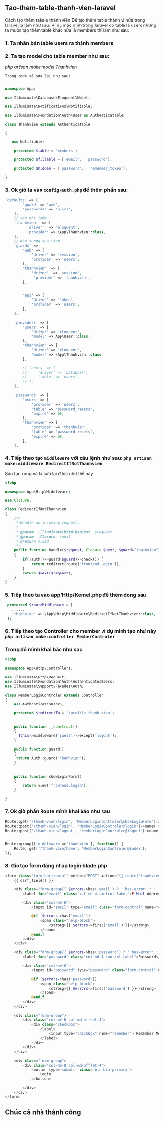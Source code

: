 ## Tao-them-table-thanh-vien-laravel
Cách tạo thêm tabale thành viên
Để tạo thêm table thành vi nữa trong laravel ta làm như sau: Ví dụ mặc định trong laravel có table là users nhưng ta muốn tạo thêm table khác nữa là members thì làm như sau:

### 1. Ta nhân bản table users ra thành members

### 2. Ta tạo model cho table member như sau: 

*php artisan make:model Thanhvien* 

`Trong code sẽ sửa lại như sau:`


```PHP

namespace App;

use Illuminate\Database\Eloquent\Model;

use Illuminate\Notifications\Notifiable;

use Illuminate\Foundation\Auth\User as Authenticatable;

class Thanhvien extends Authenticatable

{

   use Notifiable;

    protected $table = 'members';

    protected $fillable = ['email',  'password'];

    protected $hidden = ['password',  'remember_token'];

}
```
### 3. Ok giờ ta vào ```config/auth.php``` để thêm phần sau:
```PHP
'defaults' => [
        'guard' => 'web',
        'passwords' => 'users',
    ],
    // sau khi thêm
    'thanhvien'  => [
          'driver'  => 'eloquent',
          'provider' => \App\Thanhvien::class,
    ],
    // kéo xuong sua tiep
    'guards' => [
        'web' => [
            'driver' => 'session',
            'provider' => 'users',
        ],
        'thanhvien'  => [
            'driver'  => 'session',
             'provider' => 'thanhvien',
        ],


        'api' => [
            'driver' => 'token',
            'provider' => 'users',
        ],
    ],
    
    'providers' => [
        'users' => [
            'driver' => 'eloquent',
            'model' => App\User::class,
        ],
        'thanhvien' => [
            'driver' => 'eloquent',
            'model' => \App\Thanhvien::class,
        ],

        // 'users' => [
        //     'driver' => 'database',
        //     'table' => 'users',
        // ],
    ],
    
    'passwords' => [
        'users' => [
            'provider' => 'users',
            'table' => 'password_resets',
            'expire' => 60,
        ],
        'thanhvien' => [
            'provider' => 'thanhvien',
            'table' => 'password_resets',
            'expire' => 60,
        ],
    ],
```

### 4. Tiếp theo tạo ```middleware``` với câu lệnh như sau: ```php artisan make:middleware RedirectIfNotThanhvien```


Sau tạo xong và ta sửa lại được như thế này

```PHP
<?php

namespace App\Http\Middleware;

use Closure;

class RedirectIfNotThanhvien
{
    /**
     * Handle an incoming request.
     *
     * @param  \Illuminate\Http\Request  $request
     * @param  \Closure  $next
     * @return mixed
     */
    public function handle($request, Closure $next, $guard="thanhvien")
    {
        if(!auth()->guard($guard)->check()) {
            return redirect(route('frontend.login'));
        }
        return $next($request);
    }
}
```

### 5. Tiếp theo ta vào app/Http/Kernel.php để thêm dòng sau   
```PHP
 protected $routeMiddleware = [
   ......
   'thanhvien' => \App\Http\Middleware\RedirectIfNotThanhvien::class,
 ];
```
### 6. Tiếp theo tạo Controller cho member ví dụ mình tạo như này ```php artisan make:controller MemberControler```

### Trong đó mình khai báo nhu sau
```PHP
<?php

namespace App\Http\Controllers;

use Illuminate\Http\Request;
use Illuminate\Foundation\Auth\AuthenticatesUsers;
use Illuminate\Support\Facades\Auth;

class MemberLoginControler extends Controller
{
    use AuthenticatesUsers;

    protected $redirectTo = '/profile-thanh-vien';

    
    public function __construct()
    {
      $this->middleware('guest')->except('logout');
    }
    
    public function guard()
    {
     return Auth::guard('thanhvien');
    }

    
    public function showLoginForm()
    {
        return view('frontend.login');
    }

}
```

### 7. Ok giờ phần Route mình khai báo như sau
```PHP
Route::get('/thanh-vien/login', 'MemberLoginControler@showLoginForm')->name('thanhvien.login');
Route::post('/thanh-vien/login', 'MemberLoginControler@login')->name('thanhvien.login.post');
Route::post('/thanh-vien/logout', 'MemberLoginControler@logout')->name('thanhvien.logout');


Route::group(['middleware'=>'thanhvien'], function() {
    Route::get('/thanh-vien/home', 'MemberLoginControler@index');
});
```
### 8. Gio tạo form đăng nhap login.blade.php
```PHP
<form class="form-horizontal" method="POST" action="{{ route('thanhvien.login.post') }}">
    {{ csrf_field() }}

    <div class="form-group{{ $errors->has('email') ? ' has-error' : '' }}">
        <label for="email" class="col-md-4 control-label">E-Mail Address</label>

        <div class="col-md-6">
            <input id="email" type="email" class="form-control" name="email" value="{{ old('email') }}" required autofocus>

            @if ($errors->has('email'))
                <span class="help-block">
                    <strong>{{ $errors->first('email') }}</strong>
                </span>
            @endif
        </div>
    </div>

    <div class="form-group{{ $errors->has('password') ? ' has-error' : '' }}">
        <label for="password" class="col-md-4 control-label">Password</label>

        <div class="col-md-6">
            <input id="password" type="password" class="form-control" name="password" required>

            @if ($errors->has('password'))
                <span class="help-block">
                    <strong>{{ $errors->first('password') }}</strong>
                </span>
            @endif
        </div>
    </div>

    <div class="form-group">
        <div class="col-md-6 col-md-offset-4">
            <div class="checkbox">
                <label>
                    <input type="checkbox" name="remember"> Remember Me
                </label>
            </div>
        </div>
    </div>

    <div class="form-group">
        <div class="col-md-8 col-md-offset-4">
            <button type="submit" class="btn btn-primary">
                Login
            </button>

        </div>
    </div>
</form>
```

## Chúc cả nhà thành công

